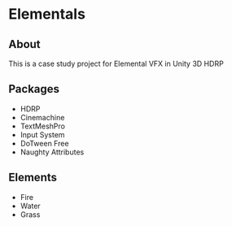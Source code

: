 # Elementals
## About
This is a case study project for Elemental VFX in Unity 3D HDRP

## Packages
* HDRP
* Cinemachine
* TextMeshPro
* Input System
* DoTween Free
* Naughty Attributes

## Elements
* Fire
* Water
* Grass
